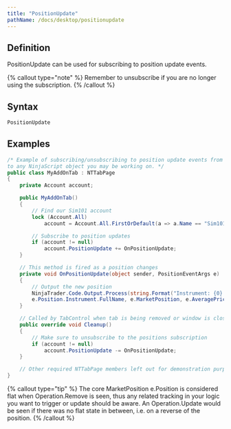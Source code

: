 ```yaml
---
title: "PositionUpdate"
pathName: /docs/desktop/positionupdate
---
```


## Definition

PositionUpdate can be used for subscribing to position update events.

{% callout type="note" %}
Remember to unsubscribe if you are no longer using the subscription.
{% /callout %}

## Syntax

```csharp
PositionUpdate
```

## Examples

```csharp
/* Example of subscribing/unsubscribing to position update events from an Add On. The concept can be carried over
to any NinjaScript object you may be working on. */
public class MyAddOnTab : NTTabPage
{
    private Account account;

    public MyAddOnTab()
    {
        // Find our Sim101 account
        lock (Account.All)
            account = Account.All.FirstOrDefault(a => a.Name == "Sim101");

        // Subscribe to position updates
        if (account != null)
            account.PositionUpdate += OnPositionUpdate;
    }

    // This method is fired as a position changes
    private void OnPositionUpdate(object sender, PositionEventArgs e)
    {
        // Output the new position
        NinjaTrader.Code.Output.Process(string.Format("Instrument: {0} MarketPosition: {1} AveragePrice: {2} Quantity: {3}",
        e.Position.Instrument.FullName, e.MarketPosition, e.AveragePrice, e.Quantity), PrintTo.OutputTab1);
    }

    // Called by TabControl when tab is being removed or window is closed
    public override void Cleanup()
    {
        // Make sure to unsubscribe to the positions subscription
        if (account != null)
            account.PositionUpdate -= OnPositionUpdate;
    }

    // Other required NTTabPage members left out for demonstration purposes. Be sure to add them in your own code.
}
```

{% callout type="tip" %}
The core MarketPosition e.Position is considered flat when Operation.Remove is seen, thus any related tracking in your logic you want to trigger or update should be aware. An Operation.Update would be seen if there was no flat state in between, i.e. on a reverse of the position.
{% /callout %}
